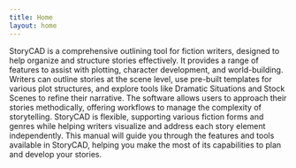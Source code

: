 ```yaml
---
title: Home
layout: home
---
```

StoryCAD is a comprehensive outlining tool for fiction writers, designed to help organize and structure stories effectively. It provides a range of features to assist with plotting, character development, and world-building. Writers can outline stories at the scene level, use pre-built templates for various plot structures, and explore tools like Dramatic Situations and Stock Scenes to refine their narrative.
The software allows users to approach their stories methodically, offering workflows to manage the complexity of storytelling. StoryCAD is flexible, supporting various fiction forms and genres while helping writers visualize and address each story element independently.
This manual will guide you through the features and tools available in StoryCAD, helping you make the most of its capabilities to plan and develop your stories.
